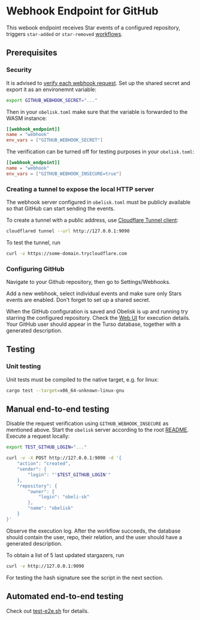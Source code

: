 # Webhook Endpoint for GitHub

This webook endpoint receives Star events of a configured repository, triggers
`star-added` or `star-removed` [workflows](wit/deps/workflow-interface/workflow.wit).

## Prerequisites

### Security
It is advised to [verify each webhook request](https://docs.github.com/en/webhooks/using-webhooks/validating-webhook-deliveries).
Set up the shared secret and export it as an environemnt variable:
```sh
export GITHUB_WEBHOOK_SECRET="..."
```
Then in your `obelisk.toml` make sure that the variable is forwarded to the WASM instance:
```toml
[[webhook_endpoint]]
name = "webhook"
env_vars = ["GITHUB_WEBHOOK_SECRET"]
```

The verification can be turned off for testing purposes in your `obelisk.toml`:
```toml
[[webhook_endpoint]]
name = "webhook"
env_vars = ["GITHUB_WEBHOOK_INSECURE=true"]
```

### Creating a tunnel to expose the local HTTP server
The webhook server configured in `obelisk.toml` must be publicly available
so that GitHub can start sending the events.

To create a tunnel with a public address,
use [Cloudflare Tunnel client](https://github.com/cloudflare/cloudflared):
```sh
cloudflared tunnel --url http://127.0.0.1:9090
```
To test the tunnel, run
```sh
curl -v https://some-domain.trycloudflare.com
```

### Configuring GitHub
Navigate to your Github repository, then go to Settings/Webhooks.

Add a new webhook, select individual events and make sure only Stars events are enabled.
Don't forget to set up a shared secret.

When the GitHub configuration is saved and Obelisk is up and running try starring the configured repository.
Check the [Web UI](http://127.0.0.1:8080) for execution details.
Your GitHub user should appear in the Turso database, together with a generated description.

## Testing

### Unit testing
Unit tests must be compiled to the native target, e.g. for linux:
```sh
cargo test --target=x86_64-unknown-linux-gnu
```

## Manual end-to-end testing
Disable the request verification using `GITHUB_WEBHOOK_INSECURE` as mentioned above.
Start the `obelisk` server according to the root [README](../README.md).
Execute a request locally:
```sh
export TEST_GITHUB_LOGIN="..."

curl -v -X POST http://127.0.0.1:9090 -d '{
    "action": "created",
    "sender": {
        "login": "'$TEST_GITHUB_LOGIN'"
    },
    "repository": {
        "owner": {
            "login": "obeli-sk"
        },
        "name": "obelisk"
    }
}'
```

Observe the execution log. After the workflow succeeds, the database should contain
the user, repo, their relation, and the user should have a generated description.

To obtain a list of 5 last updated stargazers, run
```sh
curl -v http://127.0.0.1:9090
```

For testing the hash signature see the script in the next section.

## Automated end-to-end testing
Check out [test-e2e.sh](/scripts/test-e2e.sh) for details.
